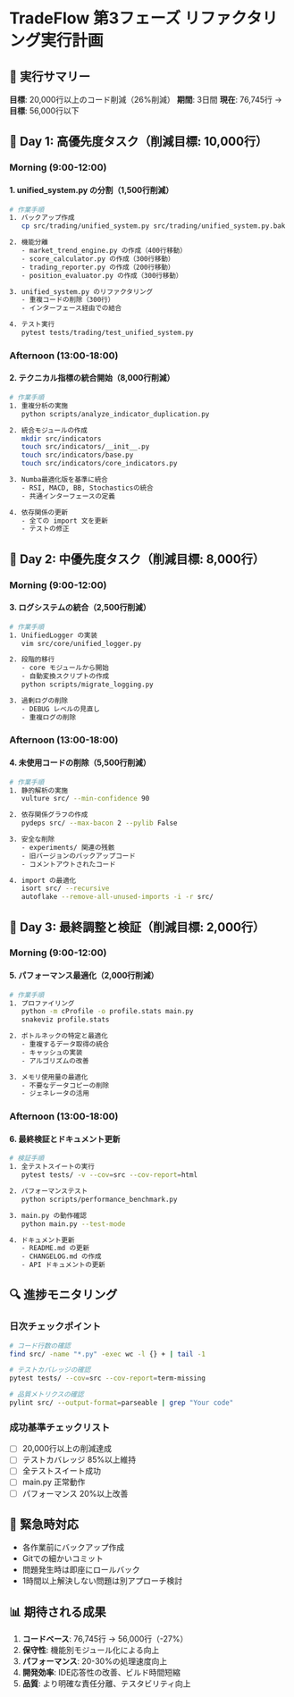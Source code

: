 # TradeFlow 第3フェーズ リファクタリング実行計画

## 🎯 実行サマリー
**目標**: 20,000行以上のコード削減（26%削減）
**期間**: 3日間
**現在**: 76,745行 → **目標**: 56,000行以下

## 📅 Day 1: 高優先度タスク（削減目標: 10,000行）

### Morning (9:00-12:00)
#### 1. unified_system.py の分割（1,500行削減）
```bash
# 作業手順
1. バックアップ作成
   cp src/trading/unified_system.py src/trading/unified_system.py.bak

2. 機能分離
   - market_trend_engine.py の作成（400行移動）
   - score_calculator.py の作成（300行移動）
   - trading_reporter.py の作成（200行移動）
   - position_evaluator.py の作成（300行移動）

3. unified_system.py のリファクタリング
   - 重複コードの削除（300行）
   - インターフェース経由での結合

4. テスト実行
   pytest tests/trading/test_unified_system.py
```

### Afternoon (13:00-18:00)
#### 2. テクニカル指標の統合開始（8,000行削減）
```bash
# 作業手順
1. 重複分析の実施
   python scripts/analyze_indicator_duplication.py

2. 統合モジュールの作成
   mkdir src/indicators
   touch src/indicators/__init__.py
   touch src/indicators/base.py
   touch src/indicators/core_indicators.py

3. Numba最適化版を基準に統合
   - RSI, MACD, BB, Stochasticsの統合
   - 共通インターフェースの定義

4. 依存関係の更新
   - 全ての import 文を更新
   - テストの修正
```

## 📅 Day 2: 中優先度タスク（削減目標: 8,000行）

### Morning (9:00-12:00)
#### 3. ログシステムの統合（2,500行削減）
```bash
# 作業手順
1. UnifiedLogger の実装
   vim src/core/unified_logger.py

2. 段階的移行
   - core モジュールから開始
   - 自動変換スクリプトの作成
   python scripts/migrate_logging.py

3. 過剰ログの削除
   - DEBUG レベルの見直し
   - 重複ログの削除
```

### Afternoon (13:00-18:00)
#### 4. 未使用コードの削除（5,500行削減）
```bash
# 作業手順
1. 静的解析の実施
   vulture src/ --min-confidence 90

2. 依存関係グラフの作成
   pydeps src/ --max-bacon 2 --pylib False

3. 安全な削除
   - experiments/ 関連の残骸
   - 旧バージョンのバックアップコード
   - コメントアウトされたコード

4. import の最適化
   isort src/ --recursive
   autoflake --remove-all-unused-imports -i -r src/
```

## 📅 Day 3: 最終調整と検証（削減目標: 2,000行）

### Morning (9:00-12:00)
#### 5. パフォーマンス最適化（2,000行削減）
```bash
# 作業手順
1. プロファイリング
   python -m cProfile -o profile.stats main.py
   snakeviz profile.stats

2. ボトルネックの特定と最適化
   - 重複するデータ取得の統合
   - キャッシュの実装
   - アルゴリズムの改善

3. メモリ使用量の最適化
   - 不要なデータコピーの削除
   - ジェネレータの活用
```

### Afternoon (13:00-18:00)
#### 6. 最終検証とドキュメント更新
```bash
# 検証手順
1. 全テストスイートの実行
   pytest tests/ -v --cov=src --cov-report=html

2. パフォーマンステスト
   python scripts/performance_benchmark.py

3. main.py の動作確認
   python main.py --test-mode

4. ドキュメント更新
   - README.md の更新
   - CHANGELOG.md の作成
   - API ドキュメントの更新
```

## 🔍 進捗モニタリング

### 日次チェックポイント
```bash
# コード行数の確認
find src/ -name "*.py" -exec wc -l {} + | tail -1

# テストカバレッジの確認
pytest tests/ --cov=src --cov-report=term-missing

# 品質メトリクスの確認
pylint src/ --output-format=parseable | grep "Your code"
```

### 成功基準チェックリスト
- [ ] 20,000行以上の削減達成
- [ ] テストカバレッジ 85%以上維持
- [ ] 全テストスイート成功
- [ ] main.py 正常動作
- [ ] パフォーマンス 20%以上改善

## 🚨 緊急時対応
- 各作業前にバックアップ作成
- Gitでの細かいコミット
- 問題発生時は即座にロールバック
- 1時間以上解決しない問題は別アプローチ検討

## 📊 期待される成果
1. **コードベース**: 76,745行 → 56,000行（-27%）
2. **保守性**: 機能別モジュール化による向上
3. **パフォーマンス**: 20-30%の処理速度向上
4. **開発効率**: IDE応答性の改善、ビルド時間短縮
5. **品質**: より明確な責任分離、テスタビリティ向上